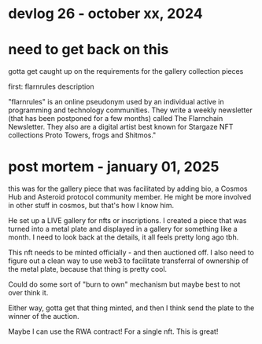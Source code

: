 # devlog 26 - october xx, 2024

# need to get back on this

gotta get caught up on the requirements for the gallery collection pieces

first: flarnrules description

"flarnrules" is an online pseudonym used by an individual active in programming and technology communities. They write a weekly newsletter (that has been postponed for a few months) called The Flarnchain Newsletter. They also are a digital artist best known for Stargaze NFT collections Proto Towers, frogs and Shitmos."

# post mortem - january 01, 2025

this was for the gallery piece that was facilitated by adding bio, a Cosmos Hub and Asteroid protocol community member. He might be more involved in other stuff in cosmos, but that's how I know him.

He set up a LIVE gallery for nfts or inscriptions. I created a piece that was turned into a metal plate and displayed in a gallery for something like a month. I need to look back at the details, it all feels pretty long ago tbh.

This nft needs to be minted officially - and then auctioned off. I also need to figure out a clean way to use web3 to facilitate transferral of ownership of the metal plate, because that thing is pretty cool.

Could do some sort of "burn to own" mechanism but maybe best to not over think it.

Either way, gotta get that thing minted, and then I think send the plate to the winner of the auction.

Maybe I can use the RWA contract! For a single nft. This is great!
